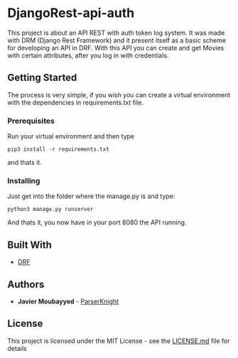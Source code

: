 # DjangoRest-api-auth

This project is about an API REST with auth token log system. It was made with DRM (Django Rest Framework) and it present itself as a basic scheme for developing an API in DRF. With this API you can create and get Movies with certain attributes, after you log in with credentials.

## Getting Started

The process is very simple, if you wish you can create a virtual environment with the dependencies in requirements.txt file.

### Prerequisites

Run your virtual environment and then type

```
pip3 install -r requirements.txt

```
and thats it.

### Installing

Just get into the folder where the manage.py is and type:

```
python3 manage.py runserver
```

And thats it, you now have in your port 8080 the API running.

## Built With

* [DRF](https://www.django-rest-framework.org/)

## Authors

* **Javier Moubayyed** - [ParserKnight](https://github.com/ParserKnight)

## License

This project is licensed under the MIT License - see the [LICENSE.md](LICENSE.md) file for details



